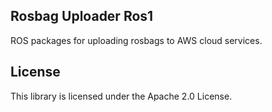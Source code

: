 ## Rosbag Uploader Ros1

ROS packages for uploading rosbags to AWS cloud services.

## License

This library is licensed under the Apache 2.0 License. 
